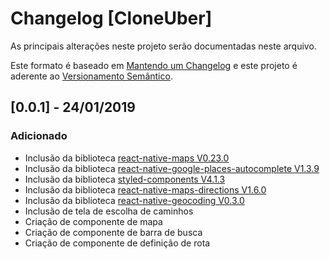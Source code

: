 # Changelog [CloneUber]

As principais alterações neste projeto serão documentadas neste arquivo.

Este formato é baseado em [Mantendo um Changelog](http://keepachangelog.com/en/1.0.0/)
e este projeto é aderente ao [Versionamento Semântico](http://semver.org/spec/v2.0.0.html).

<!--
Adicionado       para novas funcionalidades.
Modificado       para mudanças em funcionalidades existentes.
Obsoleto         para funcionalidades estáveis que foram removidas das próximas versões.
Removido         para funcionalidades removidas desta versão.
Consertado       para qualquer correção de bug.
Segurança        para incentivar usuários a atualizarem em caso de vulnerabilidades.
-->

## [0.0.1] - 24/01/2019

### Adicionado

- Inclusão da biblioteca [react-native-maps V0.23.0](https://www.npmjs.com/package/react-native-maps)
- Inclusão da biblioteca [react-native-google-places-autocomplete V1.3.9](https://www.npmjs.com/package/react-native-google-places-autocomplete)
- Inclusão da biblioteca [styled-components V4.1.3](https://www.npmjs.com/package/styled-components)
- Inclusão da biblioteca [react-native-maps-directions V1.6.0](https://www.npmjs.com/package/react-native-maps-directions)
- Inclusão da biblioteca [react-native-geocoding V0.3.0](https://www.npmjs.com/package/react-native-geocoding)
- Inclusão de tela de escolha de caminhos
- Criação de componente de mapa
- Criação de componente de barra de busca
- Criação de componente de definição de rota
